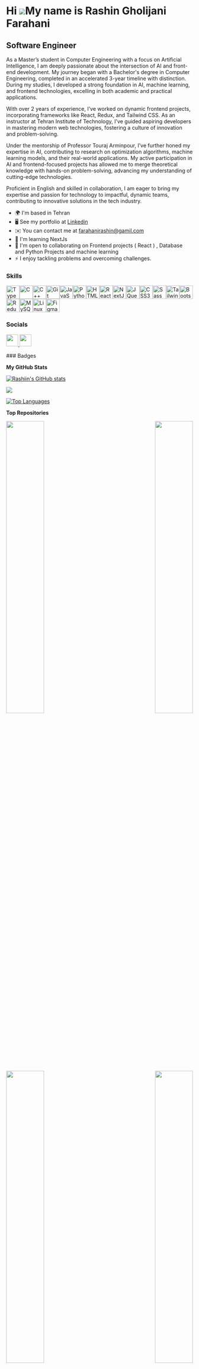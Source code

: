 Hi ![](https://user-images.githubusercontent.com/18350557/176309783-0785949b-9127-417c-8b55-ab5a4333674e.gif)My name is Rashin Gholijani Farahani
=================================================================================================================================================

Software Engineer
-----------------

As a Master’s student in Computer Engineering with a focus on Artificial Intelligence, I am deeply passionate about the intersection of AI and front-end development. My journey began with a Bachelor's degree in Computer Engineering, completed in an accelerated 3-year timeline with distinction. During my studies, I developed a strong foundation in AI, machine learning, and frontend technologies, excelling in both academic and practical applications.

With over 2 years of experience, I’ve worked on dynamic frontend projects, incorporating frameworks like React, Redux, and Tailwind CSS. As an instructor at Tehran Institute of Technology, I’ve guided aspiring developers in mastering modern web technologies, fostering a culture of innovation and problem-solving.

Under the mentorship of Professor Touraj Arminpour, I’ve further honed my expertise in AI, contributing to research on optimization algorithms, machine learning models, and their real-world applications. My active participation in AI and frontend-focused projects has allowed me to merge theoretical knowledge with hands-on problem-solving, advancing my understanding of cutting-edge technologies.

Proficient in English and skilled in collaboration, I am eager to bring my expertise and passion for technology to impactful, dynamic teams, contributing to innovative solutions in the tech industry.

* 🌍  I'm based in Tehran
* 🖥️  See my portfolio at [Linkedin](http://www.linkedin.com/in/rashin-gholijani-farahani)
* ✉️  You can contact me at [farahanirashin@gamil.com](mailto:farahanirashin@gamil.com)
* 🧠  I'm learning NextJs
* 🤝  I'm open to collaborating on Frontend projects ( React ) , Database and Python Projects and machine learning
* ⚡  I enjoy tackling problems and overcoming challenges.

### Skills

<p align="left">
<a href="https://www.typescriptlang.org/" target="_blank" rel="noreferrer"><img src="https://raw.githubusercontent.com/danielcranney/readme-generator/main/public/icons/skills/typescript-colored.svg" width="36" height="36" alt="TypeScript" /></a><a href="https://docs.microsoft.com/en-us/cpp/?view=msvc-170" target="_blank" rel="noreferrer"><img src="https://raw.githubusercontent.com/danielcranney/readme-generator/main/public/icons/skills/c-colored.svg" width="36" height="36" alt="C" /></a><a href="https://docs.microsoft.com/en-us/cpp/?view=msvc-170" target="_blank" rel="noreferrer"><img src="https://raw.githubusercontent.com/danielcranney/readme-generator/main/public/icons/skills/cplusplus-colored.svg" width="36" height="36" alt="C++" /></a><a href="https://git-scm.com/" target="_blank" rel="noreferrer"><img src="https://raw.githubusercontent.com/danielcranney/readme-generator/main/public/icons/skills/git-colored.svg" width="36" height="36" alt="Git" /></a><a href="https://developer.mozilla.org/en-US/docs/Web/JavaScript" target="_blank" rel="noreferrer"><img src="https://raw.githubusercontent.com/danielcranney/readme-generator/main/public/icons/skills/javascript-colored.svg" width="36" height="36" alt="JavaScript" /></a><a href="https://www.python.org/" target="_blank" rel="noreferrer"><img src="https://raw.githubusercontent.com/danielcranney/readme-generator/main/public/icons/skills/python-colored.svg" width="36" height="36" alt="Python" /></a><a href="https://developer.mozilla.org/en-US/docs/Glossary/HTML5" target="_blank" rel="noreferrer"><img src="https://raw.githubusercontent.com/danielcranney/readme-generator/main/public/icons/skills/html5-colored.svg" width="36" height="36" alt="HTML5" /></a><a href="https://reactjs.org/" target="_blank" rel="noreferrer"><img src="https://raw.githubusercontent.com/danielcranney/readme-generator/main/public/icons/skills/react-colored.svg" width="36" height="36" alt="React" /></a><a href="https://nextjs.org/docs" target="_blank" rel="noreferrer"><img src="https://raw.githubusercontent.com/danielcranney/readme-generator/main/public/icons/skills/nextjs-colored.svg" width="36" height="36" alt="NextJs" /></a><a href="https://jquery.com/" target="_blank" rel="noreferrer"><img src="https://raw.githubusercontent.com/danielcranney/readme-generator/main/public/icons/skills/jquery-colored.svg" width="36" height="36" alt="JQuery" /></a><a href="https://www.w3.org/TR/CSS/#css" target="_blank" rel="noreferrer"><img src="https://raw.githubusercontent.com/danielcranney/readme-generator/main/public/icons/skills/css3-colored.svg" width="36" height="36" alt="CSS3" /></a><a href="https://sass-lang.com/" target="_blank" rel="noreferrer"><img src="https://raw.githubusercontent.com/danielcranney/readme-generator/main/public/icons/skills/sass-colored.svg" width="36" height="36" alt="Sass" /></a><a href="https://tailwindcss.com/" target="_blank" rel="noreferrer"><img src="https://raw.githubusercontent.com/danielcranney/readme-generator/main/public/icons/skills/tailwindcss-colored.svg" width="36" height="36" alt="TailwindCSS" /></a><a href="https://getbootstrap.com/" target="_blank" rel="noreferrer"><img src="https://raw.githubusercontent.com/danielcranney/readme-generator/main/public/icons/skills/bootstrap-colored.svg" width="36" height="36" alt="Bootstrap" /></a><a href="https://redux.js.org/" target="_blank" rel="noreferrer"><img src="https://raw.githubusercontent.com/danielcranney/readme-generator/main/public/icons/skills/redux-colored.svg" width="36" height="36" alt="Redux" /></a><a href="https://www.mysql.com/" target="_blank" rel="noreferrer"><img src="https://raw.githubusercontent.com/danielcranney/readme-generator/main/public/icons/skills/mysql-colored.svg" width="36" height="36" alt="MySQL" /></a><a href="https://www.linux.org" target="_blank" rel="noreferrer"><img src="https://raw.githubusercontent.com/danielcranney/readme-generator/main/public/icons/skills/linux-colored.svg" width="36" height="36" alt="Linux" /></a><a href="https://www.figma.com/" target="_blank" rel="noreferrer"><img src="https://raw.githubusercontent.com/danielcranney/readme-generator/main/public/icons/skills/figma-colored.svg" width="36" height="36" alt="Figma" /></a>
</p>

### Socials

<p align="left"> <a href="https://www.github.com/Rashiin" target="_blank" rel="noreferrer"> <picture> <source media="(prefers-color-scheme: dark)" srcset="https://raw.githubusercontent.com/danielcranney/readme-generator/main/public/icons/socials/github-dark.svg" /> <source media="(prefers-color-scheme: light)" srcset="https://raw.githubusercontent.com/danielcranney/readme-generator/main/public/icons/socials/github.svg" /> <img src="https://raw.githubusercontent.com/danielcranney/readme-generator/main/public/icons/socials/github.svg" width="32" height="32" /> </picture> </a> <a href="https://www.linkedin.com/in/rashin-gholijani-farahani" target="_blank" rel="noreferrer"> <picture> <source media="(prefers-color-scheme: dark)" srcset="https://raw.githubusercontent.com/danielcranney/readme-generator/main/public/icons/socials/linkedin-dark.svg" /> <source media="(prefers-color-scheme: light)" srcset="https://raw.githubusercontent.com/danielcranney/readme-generator/main/public/icons/socials/linkedin.svg" /> <img src="https://raw.githubusercontent.com/danielcranney/readme-generator/main/public/icons/socials/linkedin.svg" width="32" height="32" /> </picture> </a></p>
### Badges

<b>My GitHub Stats</b>

<a href="http://www.github.com/Rashiin"><img src="https://github-readme-stats.vercel.app/api?username=Rashiin&show_icons=true&hide=prs,issues,contribs&title_color=0891b2&text_color=ffffff&icon_color=ec4899&bg_color=22272e&hide_border=true&show_icons=true" alt="Rashiin's GitHub stats" /></a>

<a href="http://www.github.com/Rashiin"><img src="https://github-readme-streak-stats.herokuapp.com/?user=Rashiin&stroke=ffffff&background=22272e&ring=0891b2&fire=0891b2&currStreakNum=ffffff&currStreakLabel=0891b2&sideNums=ffffff&sideLabels=ffffff&dates=ffffff&hide_border=true" /></a>

<a href="https://github.com/Rashiin" align="left"><img src="https://github-readme-stats.vercel.app/api/top-langs/?username=Rashiin&langs_count=10&title_color=0891b2&text_color=ffffff&icon_color=ec4899&bg_color=22272e&hide_border=true&locale=en&custom_title=Top%20%Languages" alt="Top Languages" /></a>

<b>Top Repositories</b>

<div width="100%" align="center"><a href="https://github.com/Rashiin/Efficient-Spam-Email-Classification-Using-Machine-Learning" align="left"><img align="left" width="45%" src="https://github-readme-stats.vercel.app/api/pin/?username=Rashiin&repo=Efficient-Spam-Email-Classification-Using-Machine-Learning&title_color=0891b2&text_color=ffffff&icon_color=ec4899&bg_color=22272e&hide_border=true&locale=en" /></a><a href="https://github.com/Rashiin/Word-extraction" align="right"><img align="right" width="45%" src="https://github-readme-stats.vercel.app/api/pin/?username=Rashiin&repo=Word-extraction&title_color=0891b2&text_color=ffffff&icon_color=ec4899&bg_color=22272e&hide_border=true&locale=en" /></a></div><br /><br /><br /><br /><br /><br /><br />

<br /><br /><br /><br /><br />

<div width="100%" align="center"><a href="https://github.com/Rashiin/LEGO" align="left"><img align="left" width="45%" src="https://github-readme-stats.vercel.app/api/pin/?username=Rashiin&repo=LEGO&title_color=0891b2&text_color=ffffff&icon_color=ec4899&bg_color=22272e&hide_border=true&locale=en" /></a><a href="https://github.com/Rashiin/Oriflame" align="right"><img align="right" width="45%" src="https://github-readme-stats.vercel.app/api/pin/?username=Rashiin&repo=Oriflame&title_color=0891b2&text_color=ffffff&icon_color=ec4899&bg_color=22272e&hide_border=true&locale=en" /></a></div>
